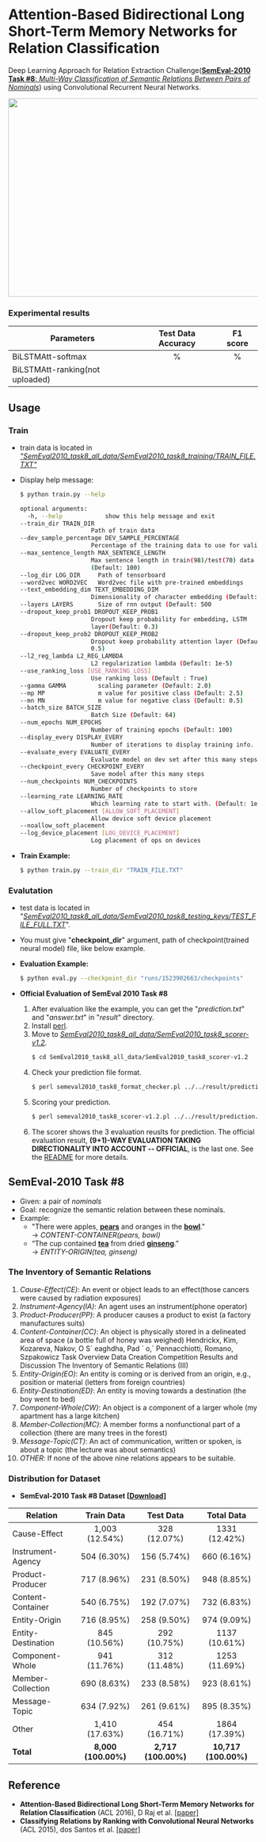 # Attention-Based Bidirectional Long Short-Term Memory Networks for Relation Classification

Deep Learning Approach for Relation Extraction Challenge([**SemEval-2010 Task #8**: *Multi-Way Classification of Semantic Relations Between Pairs of Nominals*](https://docs.google.com/document/d/1QO_CnmvNRnYwNWu1-QCAeR5ToQYkXUqFeAJbdEhsq7w/preview)) using Convolutional Recurrent Neural Networks.

<p align="center">
	<img width="700" height="400" src="https://user-images.githubusercontent.com/8953934/40840406-82836d42-65e1-11e8-8b70-1592707a3fed.JPG">
</p>

### Experimental results

| Parameters                      | Test Data Accuracy  | F1 score             |
|---------------------------------|:-------------------:|:--------------------:|
| BiLSTMAtt-softmax               | %                   | %                    |
| BiLSTMAtt-ranking(not uploaded) |                     |                      |


## Usage
### Train
* train data is located in *<U>"SemEval2010_task8_all_data/SemEval2010_task8_training/TRAIN_FILE.TXT"*</U>
* Display help message:
	```bash
	$ python train.py --help
	```

	```bash
	optional arguments:
	  -h, --help            show this help message and exit
  --train_dir TRAIN_DIR
                        Path of train data
  --dev_sample_percentage DEV_SAMPLE_PERCENTAGE
                        Percentage of the training data to use for validation
  --max_sentence_length MAX_SENTENCE_LENGTH
                        Max sentence length in train(98)/test(70) data
                        (Default: 100)
  --log_dir LOG_DIR     Path of tensorboard
  --word2vec WORD2VEC   Word2vec file with pre-trained embeddings
  --text_embedding_dim TEXT_EMBEDDING_DIM
                        Dimensionality of character embedding (Default: 300)
  --layers LAYERS       Size of rnn output (Default: 500
  --dropout_keep_prob1 DROPOUT_KEEP_PROB1
                        Dropout keep probability for embedding, LSTM
                        layer(Default: 0.3)
  --dropout_keep_prob2 DROPOUT_KEEP_PROB2
                        Dropout keep probability attention layer (Default:
                        0.5)
  --l2_reg_lambda L2_REG_LAMBDA
                        L2 regularization lambda (Default: 1e-5)
  --use_ranking_loss [USE_RANKING_LOSS]
                        Use ranking loss (Default : True)
  --gamma GAMMA         scaling parameter (Default: 2.0)
  --mp MP               m value for positive class (Default: 2.5)
  --mn MN               m value for negative class (Default: 0.5)
  --batch_size BATCH_SIZE
                        Batch Size (Default: 64)
  --num_epochs NUM_EPOCHS
                        Number of training epochs (Default: 100)
  --display_every DISPLAY_EVERY
                        Number of iterations to display training info.
  --evaluate_every EVALUATE_EVERY
                        Evaluate model on dev set after this many steps
  --checkpoint_every CHECKPOINT_EVERY
                        Save model after this many steps
  --num_checkpoints NUM_CHECKPOINTS
                        Number of checkpoints to store
  --learning_rate LEARNING_RATE
                        Which learning rate to start with. (Default: 1e-3)
  --allow_soft_placement [ALLOW_SOFT_PLACEMENT]
                        Allow device soft device placement
  --noallow_soft_placement
  --log_device_placement [LOG_DEVICE_PLACEMENT]
                        Log placement of ops on devices
	```

* **Train Example:**
	```bash
	$ python train.py --train_dir "TRAIN_FILE.TXT" 
	```

### Evalutation
* test data is located in "<U>*SemEval2010_task8_all_data/SemEval2010_task8_testing_keys/TEST_FILE_FULL.TXT*</U>".
* You must give "**checkpoint_dir**" argument, path of checkpoint(trained neural model) file, like below example.

* **Evaluation Example:**
	```bash
	$ python eval.py --checkpoint_dir "runs/1523902663/checkpoints"
	```

* **Official Evaluation of SemEval 2010 Task #8**
	1. After evaluation like the example, you can get the "*prediction.txt*" and "*answer.txt*" in "*result*" directory.
	2. Install <U>[perl](https://www.perl.org/get.html)</U>.
	3. Move to <U>*SemEval2010_task8_all_data/SemEval2010_task8_scorer-v1.2*</U>.
        ```bash
        $ cd SemEval2010_task8_all_data/SemEval2010_task8_scorer-v1.2
		```
	4. Check your prediction file format.
		```bash
		$ perl semeval2010_task8_format_checker.pl ../../result/prediction.txt
		```
	5. Scoring your prediction.
		```bash
		$ perl semeval2010_task8_scorer-v1.2.pl ../../result/prediction.txt ../../result/answer.txt
		```
	6. The scorer shows the 3 evaluation reuslts for prediction. The official evaluation result, **(9+1)-WAY EVALUATION TAKING DIRECTIONALITY INTO ACCOUNT -- OFFICIAL**, is the last one. See the [README](SemEval2010_task8_all_data/SemEval2010_task8_scorer-v1.2/README.txt) for more details.
	
## SemEval-2010 Task #8
* Given: a pair of *nominals*
* Goal: recognize the semantic relation between these nominals.
* Example:
	* "There were apples, **<U>pears</U>** and oranges in the **<U>bowl</U>**." 
		<br> → *CONTENT-CONTAINER(pears, bowl)*
	* “The cup contained **<U>tea</U>** from dried **<U>ginseng</U>**.” 
		<br> → *ENTITY-ORIGIN(tea, ginseng)*


### The Inventory of Semantic Relations
1. *Cause-Effect(CE)*: An event or object leads to an effect(those cancers were caused by radiation exposures)
2. *Instrument-Agency(IA)*: An agent uses an instrument(phone operator)
3. *Product-Producer(PP)*: A producer causes a product to exist (a factory manufactures suits)
4. *Content-Container(CC)*: An object is physically stored in a delineated area of space (a bottle full of honey was weighed) Hendrickx, Kim, Kozareva, Nakov, O S´ eaghdha, Pad ´ o,´ Pennacchiotti, Romano, Szpakowicz Task Overview Data Creation Competition Results and Discussion The Inventory of Semantic Relations (III)
5. *Entity-Origin(EO)*: An entity is coming or is derived from an origin, e.g., position or material (letters from foreign countries)
6. *Entity-Destination(ED)*: An entity is moving towards a destination (the boy went to bed) 
7. *Component-Whole(CW)*: An object is a component of a larger whole (my apartment has a large kitchen)
8. *Member-Collection(MC)*: A member forms a nonfunctional part of a collection (there are many trees in the forest)
9. *Message-Topic(CT)*: An act of communication, written or spoken, is about a topic (the lecture was about semantics)
10. *OTHER*: If none of the above nine relations appears to be suitable.


### Distribution for Dataset
* **SemEval-2010 Task #8 Dataset [[Download](https://drive.google.com/file/d/0B_jQiLugGTAkMDQ5ZjZiMTUtMzQ1Yy00YWNmLWJlZDYtOWY1ZDMwY2U4YjFk/view?layout=list&ddrp=1&sort=name&num=50#)]**

| Relation           | Train Data          | Test Data           | Total Data           |
|--------------------|:-------------------:|:-------------------:|:--------------------:|
| Cause-Effect       | 1,003 (12.54%)      | 328 (12.07%)        | 1331 (12.42%)        |
| Instrument-Agency  | 504 (6.30%)         | 156 (5.74%)         | 660 (6.16%)          |
| Product-Producer   | 717 (8.96%)         | 231 (8.50%)         | 948 (8.85%)          |
| Content-Container  | 540 (6.75%)         | 192 (7.07%)         | 732 (6.83%)          |
| Entity-Origin      | 716 (8.95%)         | 258 (9.50%)         | 974 (9.09%)          |
| Entity-Destination | 845 (10.56%)        | 292 (10.75%)        | 1137 (10.61%)        |
| Component-Whole    | 941 (11.76%)        | 312 (11.48%)        | 1253 (11.69%)        |
| Member-Collection  | 690 (8.63%)         | 233 (8.58%)         | 923 (8.61%)          |
| Message-Topic      | 634 (7.92%)         | 261 (9.61%)         | 895 (8.35%)          |
| Other              | 1,410 (17.63%)      | 454 (16.71%)        | 1864 (17.39%)        |
| **Total**          | **8,000 (100.00%)** | **2,717 (100.00%)** | **10,717 (100.00%)** |



## Reference
* **Attention-Based Bidirectional Long Short-Term Memory Networks for Relation Classification** (ACL 2016), D Raj et al. [[paper]](http://www.aclweb.org/anthology/P16-2034) 
* **Classifying Relations by Ranking with Convolutional Neural Networks** (ACL 2015), dos Santos et al. [[paper]](https://arxiv.org/pdf/1504.06580v2.pdf)
